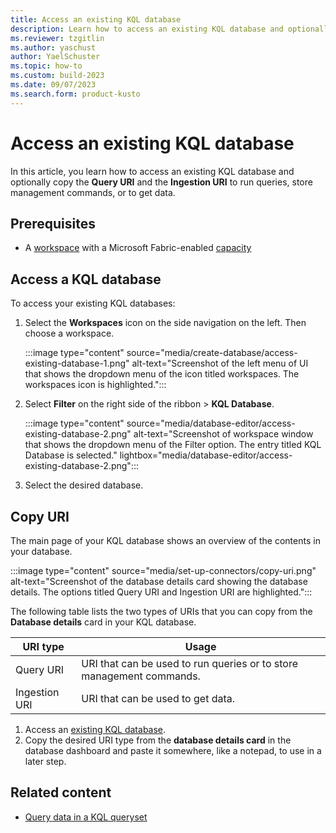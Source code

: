 ```yaml
---
title: Access an existing KQL database
description: Learn how to access an existing KQL database and optionally copy the query URI and the ingestion URI run queries or get data in Real-Time Analytics.
ms.reviewer: tzgitlin
ms.author: yaschust
author: YaelSchuster
ms.topic: how-to
ms.custom: build-2023
ms.date: 09/07/2023
ms.search.form: product-kusto
---
```

# Access an existing KQL database

In this article, you learn how to access an existing KQL database and optionally copy the **Query URI** and the **Ingestion URI** to run queries, store management commands, or to get data.

## Prerequisites

* A [workspace](../get-started/create-workspaces.md) with a Microsoft Fabric-enabled [capacity](../enterprise/licenses.md#capacity)

## Access a KQL database

To access your existing KQL databases:

1. Select the **Workspaces** icon on the side navigation on the left. Then choose a workspace.

    :::image type="content" source="media/create-database/access-existing-database-1.png" alt-text="Screenshot of the left menu of UI that shows the dropdown menu of the icon titled workspaces. The workspaces icon is highlighted.":::

1. Select **Filter** on the right side of the ribbon > **KQL Database**.

    :::image type="content" source="media/database-editor/access-existing-database-2.png" alt-text="Screenshot of workspace window that shows the dropdown menu of the Filter option. The entry titled KQL Database is selected."  lightbox="media/database-editor/access-existing-database-2.png":::

1. Select the desired database.

## Copy URI

The main page of your KQL database shows an overview of the contents in your database.

:::image type="content" source="media/set-up-connectors/copy-uri.png" alt-text="Screenshot of the database details card showing the database details. The options titled Query URI and Ingestion URI are highlighted.":::

The following table lists the two types of URIs that you can copy from the **Database details** card in your KQL database.

|URI type |Usage |
|---|---|
|Query URI |URI that can be used to run queries or to store management commands.|
|Ingestion URI |URI that can be used to get data.|

1. Access an [existing KQL database](#access-an-existing-kql-database).
1. Copy the desired URI type from the **database details card** in the database dashboard and paste it somewhere, like a notepad, to use in a later step.

## Related content

* [Query data in a KQL queryset](kusto-query-set.md)
